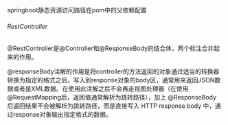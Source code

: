 springboot静态资源访问路径在pom中的父依赖配置

###### RestController

@RestController是@Controller和@ResponseBody的结合体，两个标注合并起来的作用。

@responseBody注解的作用是将controller的方法返回的对象通过适当的转换器转换为指定的格式之后，写入到response对象的body区，通常用来返回JSON数据或者是XML数据。在使用此注解之后不会再走视图处理器（在使用 @RequestMapping后，返回值通常解析为跳转路径），加上 @ResponseBody 后返回结果不会被解析为跳转路径，而是直接写入 HTTP response body 中，通过response对象输出指定格式的数据。